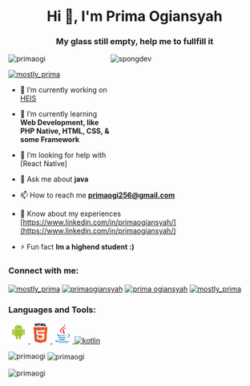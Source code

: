 <h1 align="center">Hi 👋, I'm Prima Ogiansyah</h1>
<h3 align="center">My glass still empty, help me to fullfill it</h3>

<img align="right" alt="spongdev" width="300" height="200" src="https://gifdb.com/images/high/spongebob-squarepants-pc-fire-vap1vi52dakvrni9.gif">

<p align="left"> <img src="https://komarev.com/ghpvc/?username=primaogi&label=Profile%20views&color=0e75b6&style=flat" alt="primaogi" /> </p>

<p align="left"> <a href="https://twitter.com/mostly_prima" target="blank"><img src="https://img.shields.io/twitter/follow/mostly_prima?logo=twitter&style=for-the-badge" alt="mostly_prima" /></a> </p>

- 🔭 I’m currently working on [HEIS](HEIS_APP)

- 🌱 I’m currently learning **Web Development, like PHP Native, HTML, CSS, & some Framework**

- 🤝 I’m looking for help with [React Native]

- 💬 Ask me about **java**

- 📫 How to reach me **primaogi256@gmail.com**

- 📄 Know about my experiences [https://www.linkedin.com/in/primaogiansyah/](https://www.linkedin.com/in/primaogiansyah/)

- ⚡ Fun fact **Im a highend student :)**

<h3 align="left">Connect with me:</h3>
<p align="left">
<a href="https://twitter.com/mostly_prima" target="blank"><img align="center" src="https://raw.githubusercontent.com/rahuldkjain/github-profile-readme-generator/master/src/images/icons/Social/twitter.svg" alt="mostly_prima" height="30" width="40" /></a>
<a href="https://linkedin.com/in/primaogiansyah" target="blank"><img align="center" src="https://raw.githubusercontent.com/rahuldkjain/github-profile-readme-generator/master/src/images/icons/Social/linked-in-alt.svg" alt="primaogiansyah" height="30" width="40" /></a>
<a href="https://fb.com/prima ogiansyah" target="blank"><img align="center" src="https://raw.githubusercontent.com/rahuldkjain/github-profile-readme-generator/master/src/images/icons/Social/facebook.svg" alt="prima ogiansyah" height="30" width="40" /></a>
<a href="https://instagram.com/mostly_prima" target="blank"><img align="center" src="https://raw.githubusercontent.com/rahuldkjain/github-profile-readme-generator/master/src/images/icons/Social/instagram.svg" alt="mostly_prima" height="30" width="40" /></a>
</p>

<h3 align="left">Languages and Tools:</h3>
<p align="left"> <a href="https://developer.android.com" target="_blank" rel="noreferrer"> <img src="https://raw.githubusercontent.com/devicons/devicon/master/icons/android/android-original-wordmark.svg" alt="android" width="40" height="40"/> </a> <a href="https://www.w3.org/html/" target="_blank" rel="noreferrer"> <img src="https://raw.githubusercontent.com/devicons/devicon/master/icons/html5/html5-original-wordmark.svg" alt="html5" width="40" height="40"/> </a> <a href="https://www.java.com" target="_blank" rel="noreferrer"> <img src="https://raw.githubusercontent.com/devicons/devicon/master/icons/java/java-original.svg" alt="java" width="40" height="40"/> </a> <a href="https://kotlinlang.org" target="_blank" rel="noreferrer"> <img src="https://www.vectorlogo.zone/logos/kotlinlang/kotlinlang-icon.svg" alt="kotlin" width="40" height="40"/> </a> </p>

<p><img align="left" src="https://github-readme-stats.vercel.app/api/top-langs?username=primaogi&show_icons=true&locale=en&layout=compact" alt="primaogi" /></p>

<p>&nbsp;<img align="center" src="https://github-readme-stats.vercel.app/api?username=primaogi&show_icons=true&locale=en" alt="primaogi" /></p>

<p><img align="center" src="https://github-readme-streak-stats.herokuapp.com/?user=primaogi&" alt="primaogi" /></p>
